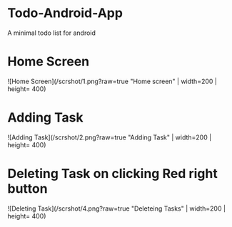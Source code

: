 # Todo-Android-App
A minimal todo list for android

# Home Screen
![Home Screen](/scrshot/1.png?raw=true "Home screen" | width=200 | height= 400)

# Adding Task
![Adding Task](/scrshot/2.png?raw=true "Adding Task" | width=200 | height= 400)

# Deleting Task on clicking Red right button
![Deleting Task](/scrshot/4.png?raw=true "Deleteing Tasks" | width=200 | height= 400)
